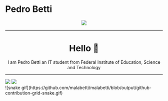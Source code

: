 <h1>Pedro Betti</h1>
<div id="header" align="center">
     <img src="https://media1.giphy.com/media/v1.Y2lkPTc5MGI3NjExZGU3ZWVlZTg1ZDdiYTgzZmJlZjY3MGEwZDQ1NTE0YjUxM2M2ZmZlYSZjdD1n/qgQUggAC3Pfv687qPC/giphy.gif"/>
</div>
<hr>
<h1 align="center">Hello 👋</h1>
<p align="center">I am Pedro Betti an IT student from Federal Institute of Education, Science and Technology</p>
<hr>
<div display="flex">
   <img width=50% src="https://github-readme-stats.vercel.app/api?username=malabetti&theme=cobalt"/>
   <img width=50% src="https://github.com/malabetti/malabetti/tree/output/github-contribution-grid-snake.gif"/>
</div>
![snake gif](https://github.com/malabetti/malabetti/blob/output/github-contribution-grid-snake.gif)

